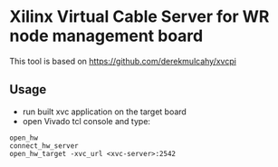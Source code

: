 # Xilinx Virtual Cable Server for WR node management board
This tool is based on https://github.com/derekmulcahy/xvcpi


## Usage
* run built xvc application on the target board
* open Vivado tcl console and type:
```commandline
open_hw
connect_hw_server
open_hw_target -xvc_url <xvc-server>:2542
```
